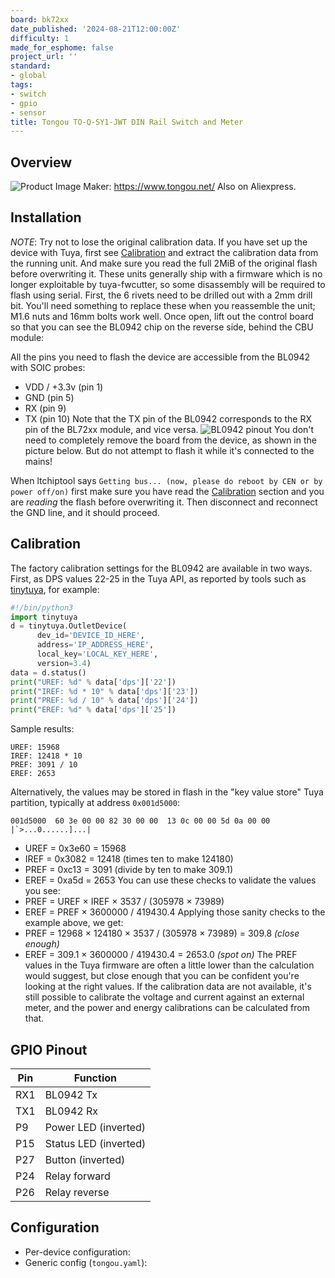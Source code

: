 ```yaml
---
board: bk72xx
date_published: '2024-08-21T12:00:00Z'
difficulty: 1
made_for_esphome: false
project_url: ''
standard:
- global
tags:
- switch
- gpio
- sensor
title: Tongou TO-Q-SY1-JWT DIN Rail Switch and Meter
---
```


## Overview

![Product Image](TO-Q-SY1-JWT.jpeg "Product Image")
Maker: <https://www.tongou.net/>
Also on Aliexpress.

## Installation

*NOTE*: Try not to lose the original calibration data. If you have set up the device with Tuya, first see [Calibration](#calibration) and extract the calibration data from the running unit. And make sure you read the full 2MiB of the original flash before overwriting it.
These units generally ship with a firmware which is no longer exploitable by tuya-fwcutter,
so some disassembly will be required to flash using serial.
First, the 6 rivets need to be drilled out with a 2mm drill bit. You'll need something to replace
these when you reassemble the unit; M1.6 nuts and 16mm bolts work well.
Once open, lift out the control board so that you can see the BL0942 chip on the reverse side,
behind the CBU module:
 
All the pins you need to flash the device are accessible from the BL0942 with SOIC probes:
- VDD / +3.3v (pin 1)
- GND (pin 5)
- RX (pin 9)
- TX (pin 10)
Note that the TX pin of the BL0942 corresponds to the RX pin of the BL72xx module, and vice versa.
![BL0942 pinout](BL0942.png "BL0942 pinout")
You don't need to completely remove the board from the device, as shown in the picture below. But do not attempt to flash it while it's connected to the mains!

When ltchiptool says `Getting bus... (now, please do reboot by CEN or by power off/on)` first make sure you have read the [Calibration](#calibration) section and you are *reading* the flash before overwriting it. Then disconnect and reconnect the GND line, and it should proceed.

## Calibration

The factory calibration settings for the BL0942 are available in two ways. First, as DPS values 22-25 in the Tuya API, as reported by tools such as [tinytuya](https://pypi.org/project/tinytuya/), for example:
```python
#!/bin/python3
import tinytuya
d = tinytuya.OutletDevice(
      dev_id='DEVICE_ID_HERE',
      address='IP_ADDRESS_HERE',
      local_key='LOCAL_KEY_HERE',
      version=3.4)
data = d.status()
print("UREF: %d" % data['dps']['22'])
print("IREF: %d * 10" % data['dps']['23'])
print("PREF: %d / 10" % data['dps']['24'])
print("EREF: %d" % data['dps']['25'])
```
Sample results:
```us
UREF: 15968
IREF: 12418 * 10
PREF: 3091 / 10
EREF: 2653
```
Alternatively, the values may be stored in flash in the "key value store" Tuya partition, typically at address `0x001d5000`:
```us
001d5000  60 3e 00 00 82 30 00 00  13 0c 00 00 5d 0a 00 00  |`>...0......]...|
```
- UREF = 0x3e60 = 15968
- IREF = 0x3082 = 12418 (times ten to make 124180)
- PREF = 0xc13 = 3091 (divide by ten to make 309.1)
- EREF = 0xa5d = 2653
You can use these checks to validate the values you see:
- PREF = UREF × IREF × 3537 / (305978 × 73989)
- EREF = PREF × 3600000 / 419430.4
Applying those sanity checks to the example above, we get:
- PREF = 12968 × 124180 × 3537 / (305978 × 73989) = 309.8 *(close enough)*
- EREF = 309.1 × 3600000 / 419430.4 = 2653.0 *(spot on)*
The PREF values in the Tuya firmware are often a little lower than the calculation would suggest, but close enough that you can be confident you're looking at the right values.
If the calibration data are not available, it's still possible to calibrate the voltage and current against an external meter, and the power and energy calibrations can be calculated from that.

## GPIO Pinout

| Pin    | Function              |
| ------ | --------------------- |
| RX1    | BL0942 Tx             |
| TX1    | BL0942 Rx             |
| P9     | Power LED (inverted)  |
| P15    | Status LED (inverted) |
| P27    | Button (inverted)     |
| P24    | Relay forward         |
| P26    | Relay reverse         |

## Configuration

- Per-device configuration:
- Generic config (`tongou.yaml`):